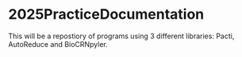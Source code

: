 # 2025PracticeDocumentation
This will be a repostiory of programs using 3 different libraries: Pacti, AutoReduce and BioCRNpyler.
